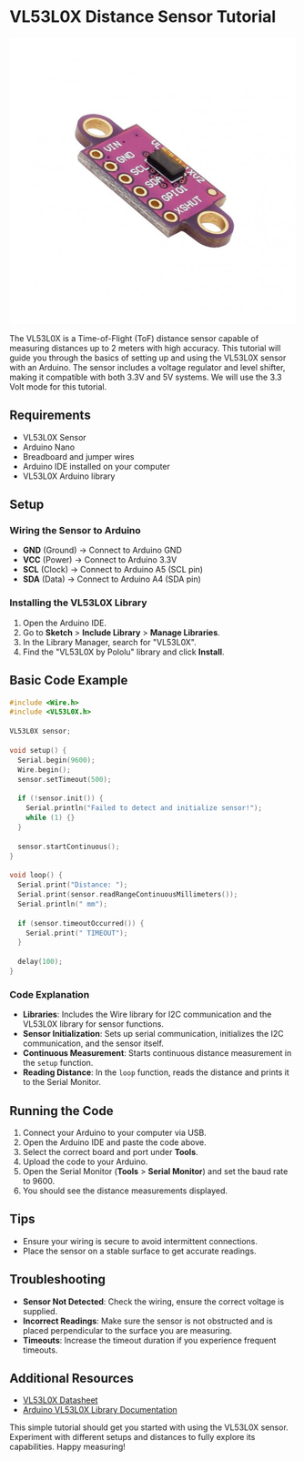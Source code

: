 # VL53L0X Distance Sensor Tutorial

![ToF](../../../99_Resources/images/vl53l0x.jpeg)


The VL53L0X is a Time-of-Flight (ToF) distance sensor capable of measuring distances up to 2 meters with high accuracy. This tutorial will guide you through the basics of setting up and using the VL53L0X sensor with an Arduino.
The sensor includes a voltage regulator and level shifter, making it compatible with both 3.3V and 5V systems. We will use the 3.3 Volt mode for this tutorial.

## Requirements

- VL53L0X Sensor
- Arduino Nano
- Breadboard and jumper wires
- Arduino IDE installed on your computer
- VL53L0X Arduino library

## Setup

### Wiring the Sensor to Arduino

- **GND** (Ground) -> Connect to Arduino GND
- **VCC** (Power) -> Connect to Arduino 3.3V 
- **SCL** (Clock) -> Connect to Arduino A5 (SCL pin)
- **SDA** (Data) -> Connect to Arduino A4 (SDA pin)


### Installing the VL53L0X Library

1. Open the Arduino IDE.
2. Go to **Sketch** > **Include Library** > **Manage Libraries**.
3. In the Library Manager, search for "VL53L0X".
4. Find the "VL53L0X by Pololu" library and click **Install**.

## Basic Code Example

```cpp
#include <Wire.h>
#include <VL53L0X.h>

VL53L0X sensor;

void setup() {
  Serial.begin(9600);
  Wire.begin();
  sensor.setTimeout(500);
  
  if (!sensor.init()) {
    Serial.println("Failed to detect and initialize sensor!");
    while (1) {}
  }
  
  sensor.startContinuous();
}

void loop() {
  Serial.print("Distance: ");
  Serial.print(sensor.readRangeContinuousMillimeters());
  Serial.println(" mm");
  
  if (sensor.timeoutOccurred()) {
    Serial.print(" TIMEOUT");
  }
  
  delay(100);
}
```

### Code Explanation

- **Libraries**: Includes the Wire library for I2C communication and the VL53L0X library for sensor functions.
- **Sensor Initialization**: Sets up serial communication, initializes the I2C communication, and the sensor itself.
- **Continuous Measurement**: Starts continuous distance measurement in the `setup` function.
- **Reading Distance**: In the `loop` function, reads the distance and prints it to the Serial Monitor.

## Running the Code

1. Connect your Arduino to your computer via USB.
2. Open the Arduino IDE and paste the code above.
3. Select the correct board and port under **Tools**.
4. Upload the code to your Arduino.
5. Open the Serial Monitor (**Tools** > **Serial Monitor**) and set the baud rate to 9600.
6. You should see the distance measurements displayed.

## Tips

- Ensure your wiring is secure to avoid intermittent connections.
- Place the sensor on a stable surface to get accurate readings.


## Troubleshooting

- **Sensor Not Detected**: Check the wiring, ensure the correct voltage is supplied.
- **Incorrect Readings**: Make sure the sensor is not obstructed and is placed perpendicular to the surface you are measuring.
- **Timeouts**: Increase the timeout duration if you experience frequent timeouts.

## Additional Resources

- [VL53L0X Datasheet](https://www.st.com/resource/en/datasheet/vl53l0x.pdf)
- [Arduino VL53L0X Library Documentation](https://www.pololu.com/docs/0J77)

This simple tutorial should get you started with using the VL53L0X sensor. Experiment with different setups and distances to fully explore its capabilities. Happy measuring!